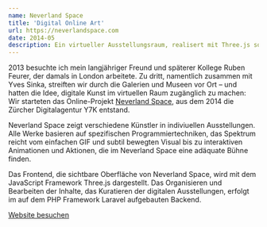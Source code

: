 ```yaml
---
name: Neverland Space
title: 'Digital Online Art'
url: https://neverlandspace.com
date: 2014-05
description: Ein virtueller Ausstellungsraum, realisert mit Three.js sowie einer Laravel-Applikation im Backend.
---
```

2013 besuchte ich mein langjähriger Freund und späterer Kollege Ruben Feurer, der damals in London arbeitete. Zu dritt, namentlich zusammen mit Yves Sinka, streiften wir durch die Galerien und Museen vor Ort – und hatten die Idee, digitale Kunst im virtuellen Raum zugänglich zu machen: Wir starteten das Online-Projekt [Neverland Space](https://neverlandspace.com), aus dem 2014 die Zürcher Digitalagentur Y7K entstand.

Neverland Space zeigt verschiedene Künstler in indiviuellen Ausstellungen. Alle Werke basieren auf spezifischen Programmiertechniken, das Spektrum reicht vom einfachen GIF und subtil bewegten Visual bis zu interaktiven Animationen und Aktionen, die im Neverland Space eine adäquate Bühne finden.

Das Frontend, die sichtbare Oberfläche von Neverland Space, wird mit dem JavaScript Framework <span class="code">Three.js</span> dargestellt. Das Organisieren und Bearbeiten der Inhalte, das Kuratieren der digitalen Ausstellungen, erfolgt im auf dem PHP Framework <span class="code">Laravel</span> aufgebauten Backend.

[Website besuchen](https://neverlandspace.com)
